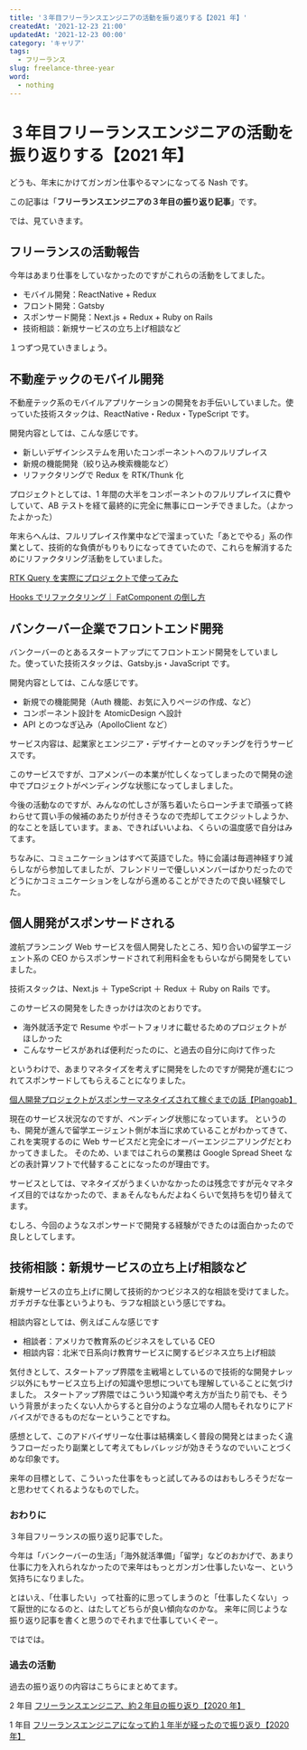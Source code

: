 ```yaml
---
title: '３年目フリーランスエンジニアの活動を振り返りする【2021 年】'
createdAt: '2021-12-23 21:00'
updatedAt: '2021-12-23 00:00'
category: 'キャリア'
tags:
  - フリーランス
slug: freelance-three-year
word:
  - nothing
---
```


# ３年目フリーランスエンジニアの活動を振り返りする【2021 年】

どうも、年末にかけてガンガン仕事やるマンになってる Nash です。

この記事は「**フリーランスエンジニアの３年目の振り返り記事**」です。

では、見ていきます。

## フリーランスの活動報告

今年はあまり仕事をしていなかったのですがこれらの活動をしてました。

- モバイル開発：ReactNative + Redux
- フロント開発：Gatsby
- スポンサード開発：Next.js + Redux + Ruby on Rails
- 技術相談：新規サービスの立ち上げ相談など

１つずつ見ていきましょう。

## 不動産テックのモバイル開発

不動産テック系のモバイルアプリケーションの開発をお手伝いしていました。使っていた技術スタックは、ReactNative・Redux・TypeScript です。

開発内容としては、こんな感じです。

- 新しいデザインシステムを用いたコンポーネントへのフルリプレイス
- 新規の機能開発（絞り込み検索機能など）
- リファクタリングで Redux を RTK/Thunk 化

プロジェクトとしては、1 年間の大半をコンポーネントのフルリプレイスに費やしていて、AB テストを経て最終的に完全に無事にローンチできました。（よかったよかった）

年末らへんは、フルリプレイス作業中などで溜まっていた「あとでやる」系の作業として、技術的な負債がもりもりになってきていたので、これらを解消するためにリファクタリング活動をしていました。

[RTK Query を実際にプロジェクトで使ってみた](/rtk-query)

[Hooks でリファクタリング｜ FatComponent の倒し方](/refactor-fat-component)

## バンクーバー企業でフロントエンド開発

バンクーバーのとあるスタートアップにてフロントエンド開発をしていました。使っていた技術スタックは、Gatsby.js・JavaScript です。

開発内容としては、こんな感じです。

- 新規での機能開発（Auth 機能、お気に入りページの作成、など）
- コンポーネント設計を AtomicDesign へ設計
- API とのつなぎ込み（ApolloClient など）

サービス内容は、起業家とエンジニア・デザイナーとのマッチングを行うサービスです。

このサービスですが、コアメンバーの本業が忙しくなってしまったので開発の途中でプロジェクトがペンディングな状態になってしましました。

今後の活動なのですが、みんなの忙しさが落ち着いたらローンチまで頑張って終わらせて買い手の候補のあたりが付きそうなので売却してエクジットしようか、的なことを話しています。まぁ、できればいいよね、くらいの温度感で自分はみてます。

ちなみに、コミュニケーションはすべて英語でした。特に会議は毎週神経すり減らしながら参加してましたが、フレンドリーで優しいメンバーばかりだったのでどうにかコミュニケーションをしながら進めることができたので良い経験でした。

## 個人開発がスポンサードされる

渡航プランニング Web サービスを個人開発したところ、知り合いの留学エージェント系の CEO からスポンサードされて利用料金をもらいながら開発をしていました。

技術スタックは、Next.js ＋ TypeScript ＋ Redux ＋ Ruby on Rails です。

このサービスの開発をしたきっかけは次のとおりです。

- 海外就活予定で Resume やポートフォリオに載せるためのプロジェクトがほしかった
- こんなサービスがあれば便利だったのに、と過去の自分に向けて作った

というわけで、あまりマネタイズを考えずに開発をしたのですが開発が進むにつれてスポンサードしてもらえることになりました。

[個人開発プロジェクトがスポンサーマネタイズされて稼ぐまでの話【Plangoab】](/plangoab-sponsored)

現在のサービス状況なのですが、ペンディング状態になっています。
というのも、開発が進んで留学エージェント側が本当に求めていることがわかってきて、これを実現するのに Web サービスだと完全にオーバーエンジニアリングだとわかってきました。
そのため、いまではこれらの業務は Google Spread Sheet などの表計算ソフトで代替することになったのが理由です。

サービスとしては、マネタイズがうまくいかなかったのは残念ですが元々マネタイズ目的ではなかったので、まぁそんなもんだよねくらいで気持ちを切り替えてます。

むしろ、今回のようなスポンサードで開発する経験ができたのは面白かったので良しとしてします。

## 技術相談：新規サービスの立ち上げ相談など

新規サービスの立ち上げに関して技術的かつビジネス的な相談を受けてました。ガチガチな仕事というよりも、ラフな相談という感じですね。

相談内容としては、例えばこんな感じです

- 相談者：アメリカで教育系のビジネスをしている CEO
- 相談内容：北米で日系向け教育サービスに関するビジネス立ち上げ相談

気付きとして、スタートアップ界隈を主戦場としているので技術的な開発ナレッジ以外にもサービス立ち上げの知識や思想についても理解していることに気づけました。
スタートアップ界隈ではこういう知識や考え方が当たり前でも、そういう背景がまったくない人からすると自分のような立場の人間もそれなりにアドバイスができるものだなーということですね。

感想として、このアドバイザリーな仕事は結構楽しく普段の開発とはまったく違うフローだったり副業として考えてもレバレッジが効きそうなのでいいことづくめな印象です。

来年の目標として、こういった仕事をもっと試してみるのはおもしろそうだなーと思わせてくれるようなものでした。

### おわりに

３年目フリーランスの振り返り記事でした。

今年は「バンクーバーの生活」「海外就活準備」「留学」などのおかげで、あまり仕事に力を入れられなかったので来年はもっとガンガン仕事したいなー、という気持ちになりました。

とはいえ、「仕事したい」って社畜的に思ってしまうのと「仕事したくない」って厭世的になるのと、はたしてどちらが良い傾向なのかな。
来年に同じような振り返り記事を書くと思うのでそれまで仕事していくぞー。

ではでは。

### 過去の活動

過去の振り返りの内容はこちらにまとめてます。

2 年目
[フリーランスエンジニア、約２年目の振り返り【2020 年】](/freelance-two-year)

1 年目
[フリーランスエンジニアになって約１年半が経ったので振り返り【2020 年】](/freelance-one-year)
